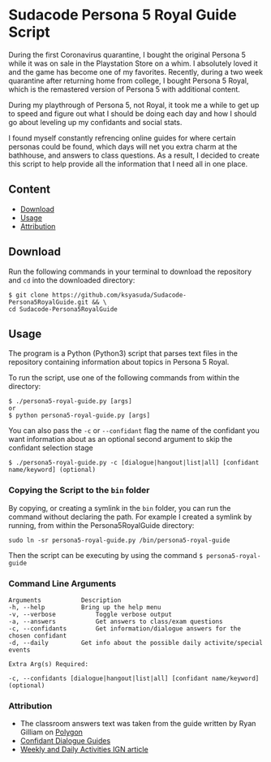 # Sudacode Persona 5 Royal Guide Script
During the first Coronavirus quarantine, I bought the original Persona 5 while
it was on sale in the Playstation Store on a whim.  I absolutely loved it and
the game has become one of my favorites.  Recently, during a two week quarantine
after returning home from college, I bought Persona 5 Royal, which is the
remastered version of Persona 5 with additional content.

During my playthrough of Persona 5, not Royal, it took me a while to get up to
speed and figure out what I should be doing each day and how I should go about
leveling up my confidants and social stats.

I found myself constantly refrencing online guides for where certain personas
could be found, which days will net you extra charm at the bathhouse, and
answers to class questions.  As a result, I decided to create this script to
help provide all the information that I need all in one place.

## Content
* [Download](#download)
* [Usage](#usage)
* [Attribution](#attribution)

## Download <a name='download'></a>
Run the following commands in your terminal to download the repository and
`cd` into the downloaded directory:

	$ git clone https://github.com/ksyasuda/Sudacode-Persona5RoyalGuide.git && \
	cd Sudacode-Persona5RoyalGuide

## Usage <a name='usage'></a>
The program is a Python (Python3) script that parses text files in the repository
containing information about topics in Persona 5 Royal.

To run the script, use one of the following commands from within the directory:

	$ ./persona5-royal-guide.py [args]
	or
	$ python persona5-royal-guide.py [args]

You can also pass the `-c` or `--confidant` flag the name of the confidant you
want information about as an optional second argument to skip the confidant selection stage

	$ ./persona5-royal-guide.py -c [dialogue|hangout|list|all] [confidant name/keyword] (optional)

### Copying the Script to the `bin` folder
By copying, or creating a symlink in the `bin` folder, you can run the command
without declaring the path.  For example I created a symlink by running, from
within the Persona5RoyalGuide directory:

	sudo ln -sr persona5-royal-guide.py /bin/persona5-royal-guide

Then the script can be executing by using the command `$ persona5-royal-guide`

### Command Line Arguments

	Arguments			Description
	-h, --help			Bring up the help menu
	-v, --verbose			Toggle verbose output
	-a, --answers			Get answers to class/exam questions
	-c, --confidants		Get information/dialogue answers for the chosen confidant
	-d, --daily			Get info about the possible daily activite/special events

	Extra Arg(s) Required:

	-c, --confidants [dialogue|hangout|list|all] [confidant name/keyword] (optional)

### Attribution <a name='attribution'></a>
- The classroom answers text was taken from the guide written by Ryan Gilliam on [Polygon](https://www.polygon.com/persona-5-royal-guide-walkthrough/2020/3/31/21192788/questions-answers-quizzes-exams-midterm-final-classroom) 
- [Confidant Dialogue Guides](https://hardcoregamer.com/2020/03/31/persona-5-royal-confidant-guide/370507/)
- [Weekly and Daily Activities IGN article](https://www.ign.com/wikis/persona-5/Weekly_and_Daily_activities)
